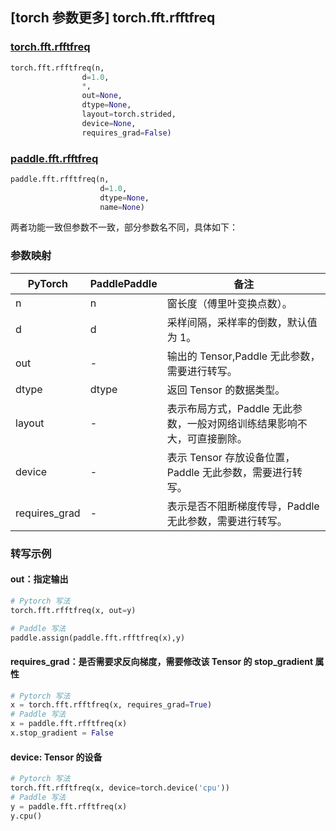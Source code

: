 ## [torch 参数更多] torch.fft.rfftfreq

### [torch.fft.rfftfreq](https://pytorch.org/docs/1.13/generated/torch.fft.rfftfreq.html?highlight=rfftfreq#torch.fft.rfftfreq)

```python
torch.fft.rfftfreq(n,
                d=1.0,
                *,
                out=None,
                dtype=None,
                layout=torch.strided,
                device=None,
                requires_grad=False)
```

### [paddle.fft.rfftfreq](https://www.paddlepaddle.org.cn/documentation/docs/zh/api/paddle/fft/rfftfreq_cn.html)

```python
paddle.fft.rfftfreq(n,
                    d=1.0,
                    dtype=None,
                    name=None)
```

两者功能一致但参数不一致，部分参数名不同，具体如下：
### 参数映射
| PyTorch       | PaddlePaddle | 备注                                                   |
| ------------- | ------------ | ------------------------------------------------------ |
| n             |n             | 窗长度（傅里叶变换点数）。                          |
| d             |d             | 采样间隔，采样率的倒数，默认值为 1。                     |
| out           |-             |输出的 Tensor,Paddle 无此参数，需要进行转写。            |
| dtype         |dtype         | 返回 Tensor 的数据类型。                           |
|layout         |-             |表示布局方式，Paddle 无此参数，一般对网络训练结果影响不大，可直接删除。|
|device         |-             |表示 Tensor 存放设备位置，Paddle 无此参数，需要进行转写。         |
|requires_grad  |-             |表示是否不阻断梯度传导，Paddle 无此参数，需要进行转写。    |

### 转写示例
#### out：指定输出
```python
# Pytorch 写法
torch.fft.rfftfreq(x, out=y)

# Paddle 写法
paddle.assign(paddle.fft.rfftfreq(x),y)
```

#### requires_grad：是否需要求反向梯度，需要修改该 Tensor 的 stop_gradient 属性
```python
# Pytorch 写法
x = torch.fft.rfftfreq(x, requires_grad=True)
# Paddle 写法
x = paddle.fft.rfftfreq(x)
x.stop_gradient = False
```

#### device: Tensor 的设备
```python
# Pytorch 写法
torch.fft.rfftfreq(x, device=torch.device('cpu'))
# Paddle 写法
y = paddle.fft.rfftfreq(x)
y.cpu()
